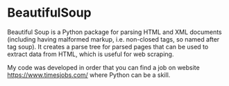 # BeautifulSoup

Beautiful Soup is a Python package for parsing HTML and XML documents (including having malformed markup, i.e. non-closed tags, so named after tag soup). It creates a parse tree for parsed pages that can be used to extract data from HTML, which is useful for web scraping.

My code was developed in order that you can find a job on website https://www.timesjobs.com/ where Python can be a skill.
